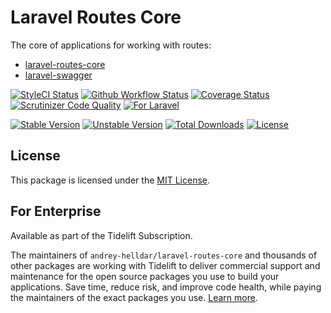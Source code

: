 # Laravel Routes Core

The core of applications for working with routes:

* [laravel-routes-core](https://github.com/andrey-helldar/laravel-routes-core)
* [laravel-swagger](https://github.com/andrey-helldar/laravel-swagger)

[![StyleCI Status][badge_styleci]][link_styleci]
[![Github Workflow Status][badge_build]][link_build]
[![Coverage Status][badge_coverage]][link_scrutinizer]
[![Scrutinizer Code Quality][badge_quality]][link_scrutinizer]
[![For Laravel][badge_laravel]][link_packagist]

[![Stable Version][badge_stable]][link_packagist]
[![Unstable Version][badge_unstable]][link_packagist]
[![Total Downloads][badge_downloads]][link_packagist]
[![License][badge_license]][link_license]

## License

This package is licensed under the [MIT License](LICENSE).


## For Enterprise

Available as part of the Tidelift Subscription.

The maintainers of `andrey-helldar/laravel-routes-core` and thousands of other packages are working with Tidelift to deliver commercial support and maintenance for the open source packages you use to build your applications. Save time, reduce risk, and improve code health, while paying the maintainers of the exact packages you use. [Learn more](https://tidelift.com/subscription/pkg/packagist-andrey-helldar-laravel-routes-core?utm_source=packagist-andrey-helldar-laravel-routes-core&utm_medium=referral&utm_campaign=enterprise&utm_term=repo).


[badge_build]:      https://img.shields.io/github/workflow/status/andrey-helldar/laravel-routes-core/phpunit?style=flat-square

[badge_coverage]:   https://img.shields.io/scrutinizer/coverage/g/andrey-helldar/laravel-routes-core.svg?style=flat-square

[badge_downloads]:  https://img.shields.io/packagist/dt/andrey-helldar/laravel-routes-core.svg?style=flat-square

[badge_laravel]:    https://img.shields.io/badge/Laravel-5.x%20%7C%206.x%20%7C%207.x%20%7C%208.x-orange.svg?style=flat-square

[badge_license]:    https://img.shields.io/packagist/l/andrey-helldar/laravel-routes-core.svg?style=flat-square

[badge_quality]:    https://img.shields.io/scrutinizer/g/andrey-helldar/laravel-routes-core.svg?style=flat-square

[badge_stable]:     https://img.shields.io/github/v/release/andrey-helldar/laravel-routes-core?label=stable&style=flat-square

[badge_styleci]:    https://styleci.io/repos/310315732/shield

[badge_unstable]:   https://img.shields.io/badge/unstable-dev--master-orange?style=flat-square

[link_build]:       https://github.com/andrey-helldar/laravel-routes-core/actions

[link_license]:     LICENSE

[link_packagist]:   https://packagist.org/packages/andrey-helldar/laravel-routes-core

[link_scrutinizer]: https://scrutinizer-ci.com/g/andrey-helldar/laravel-routes-core

[link_styleci]:     https://github.styleci.io/repos/310315732
